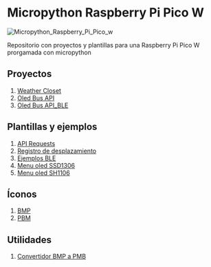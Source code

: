 ﻿# Micropython Raspberry Pi Pico W

![Micropython_Raspberry_Pi_Pico_w](https://img.shields.io/badge/Raspberry%20Pi%20Pico%20W-Micropython%20Compatible-brightgreen)

Repositorio con proyectos y plantillas para una Raspberry Pi Pico W prorgamada con micropython

## Proyectos
1. [Weather Closet](/Proyects/weather_closet/)
2. [Oled Bus API](/Proyects/oled_bus_api/)
3. [Oled Bus API_BLE](/Proyects/oled_bus_api_BLE/)

## Plantillas y ejemplos
1. [API Requests](/Templates/api_requests/)
2. [Registro de desplazamiento](/Templates/Registro_desplazamiento/)
3. [Ejemplos BLE](/Templates/BLE_examples/)
4. [Menu oled SSD1306](/Templates/menu_oled_ssd1306)
5. [Menu oled SH1106](/Templates/menu_oled_sh1106)

## Íconos
1. [BMP](/icons_oled/bmp/)
2. [PBM](/icons_oled/pbm/)

## Utilidades
1. [Convertidor BMP a PMB](/Random_Apps/convert_bmp_to_pbm/)

